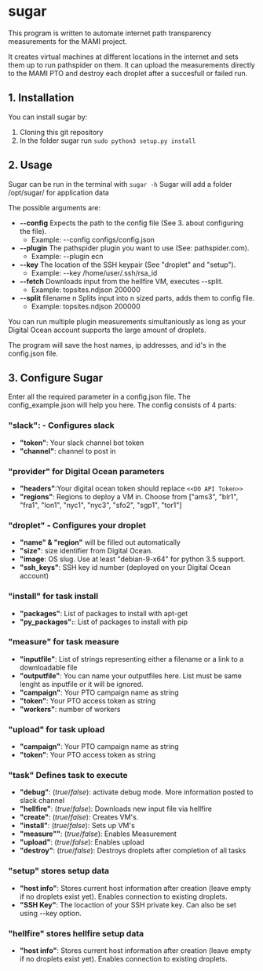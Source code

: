 
# sugar

This program is written to automate internet path transparency measurements for the MAMI project.

It creates virtual machines at different locations in the internet and sets them up to run pathspider on them.
It can upload the measurements directly to the MAMI PTO and destroy each droplet after a succesfull or failed run.

## 1. Installation

You can install sugar by:

1. Cloning this git repository
1. In the folder sugar run `sudo python3 setup.py install`

## 2. Usage

Sugar can be run in the terminal with `sugar -h`
Sugar will add a folder /opt/sugar/ for application data

The possible arguments are:

* **--config** Expects the path to the config file (See 3. about configuring the file).
  * Example: --config configs/config.json
* **--plugin** The pathspider plugin you want to use (See: pathspider.com).
  * Example: --plugin ecn
* **--key** The location of the SSH keypair (See "droplet" and "setup").
  * Example: --key /home/user/.ssh/rsa_id
* **--fetch** Downloads input from the hellfire VM, executes --split.
  * Example: topsites.ndjson 200000
* **--split** filename n    Splits input into n sized parts, adds them to config file.
  * Example: topsites.ndjson 200000

You can run multiple plugin measurements simultaniously as long as your Digital Ocean account supports the large amount of droplets.

The program will save the host names, ip addresses, and id's in the config.json file.

## 3. Configure Sugar

Enter all the required parameter in a config.json file. The config_example.json will help you here.
The config consists of 4 parts:

### "slack": - Configures slack

* **"token"**: Your slack channel bot token
* **"channel"**: channel to post in

### "provider" for Digital Ocean parameters

* **"headers"**:Your digital ocean token should replace `<<DO API Token>>`
* **"regions"**: Regions to deploy a VM in. Choose from ["ams3", "blr1", "fra1", "lon1", "nyc1", "nyc3", "sfo2", "sgp1", "tor1"]

### "droplet" - Configures your droplet

* **"name" & "region"** will be filled out automatically
* **"size"**: size identifier from Digital Ocean.
* **"image**: OS slug. Use at least "debian-9-x64" for python 3.5 support.
* **"ssh_keys"**: SSH key id number (deployed on your Digital Ocean account)

### "install" for task install

* **"packages"**: List of packages to install with apt-get
* **"py_packages":**: List of packages to install with pip

### "measure" for task measure

* **"inputfile"**: List of strings representing either a filename or a link to a downloadable file
* **"outputfile"**: You can name your outputfiles here. List must be same lenght as inputfile or it will be ignored.
* **"campaign"**: Your PTO campaign name as string
* **"token"**: Your PTO access token as string
* **"workers"**: number of workers

### "upload" for task upload

* **"campaign"**: Your PTO campaign name as string
* **"token"**: Your PTO access token as string

### "task" Defines task to execute

* **"debug"**: (_true_/_false_): activate debug mode. More information posted to slack channel
* **"hellfire"**: (_true_/_false_): Downloads new input file via hellfire
* **"create"**: (_true_/_false_): Creates VM's.
* **"install"**: (_true_/_false_): Sets up VM's
* **"measure""**: (_true_/_false_): Enables Measurement
* **"upload"**: (_true_/_false_): Enables upload
* **"destroy"**: (_true_/_false_): Destroys droplets after completion of all tasks

### "setup" stores setup data

* **"host info"**: Stores current host information after creation (leave empty if no droplets exist yet). Enables connection to existing droplets.
* **"SSH Key"**: The locaction of your SSH private key. Can also be set using --key option.

### "hellfire" stores hellfire setup data

* **"host info"**: Stores current host information after creation (leave empty if no droplets exist yet). Enables connection to existing droplets.